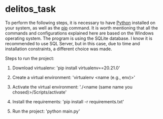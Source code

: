 # delitos_task

To perform the following steps, it is necessary to have [Python][1] installed on your system, as well as the [pip][2] command. It is worth mentioning that all the commands and configurations explained here are based on the Windows operating system. The program is using the SQLite database. I know it is recommended to use SQL Server, but in this case, due to time and installation constraints, a different choice was made.

Steps to run the project:

1. Download virtualenv:
   'pip install virtualenv==20.21.0'

2. Create a virtual environment:
   'virtualenv <name (e.g., env)>'

3. Activate the virtual environment:
   './<name (same name you chosed)>/Scripts/activate'

4. Install the requirements:
   'pip install -r requirements.txt'

5. Run the project:
   'python main.py'

[1]: https://www.python.org/downloads/ "Python"
[2]: https://www.geeksforgeeks.org/how-to-install-pip-on-windows/ "pip"